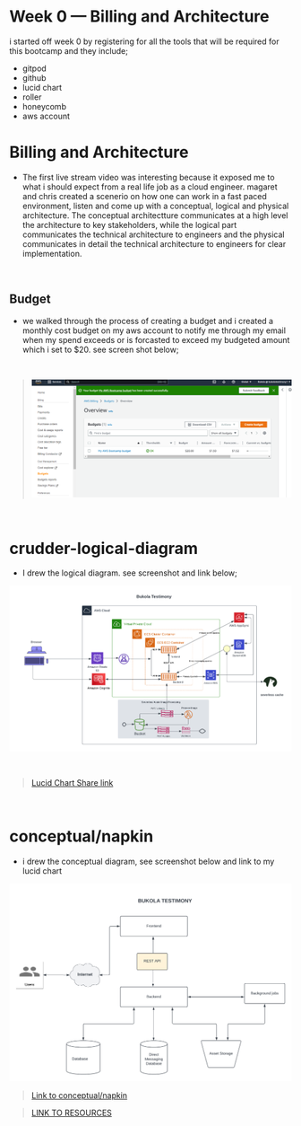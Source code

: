 # Week 0 — Billing and Architecture



i started off week 0 by registering for all the tools that will be required for this bootcamp and they include;
- gitpod
- github
- lucid chart
- roller
- honeycomb
- aws account

# Billing and Architecture

- The first live stream video was interesting because it exposed me to what i should expect from a real life job as a cloud engineer. magaret and chris created a scenerio on how one can work in a fast paced environment, listen and come up with a conceptual, logical and physical architecture. The conceptual architectture communicates at a high level the architecture to key stakeholders, while the logical part communicates the technical architecture to engineers and the physical communicates in detail the technical architecture to engineers for clear implementation.

<br>

## Budget

- we walked through the process of creating a budget and i created a monthly cost budget on my aws account to notify me through my email when my spend exceeds or is forcasted to exceed my budgeted amount which i set to $20. see screen shot below;

<br>

> ![aws-bootcamp-cruddur-2023](/images/week-0/budget.png)


<br >

# crudder-logical-diagram

- I drew the logical diagram. see screenshot and link below;

 ![aws-bootcamp-cruddur-2023](/images/week-0/aws-bootcamp-lucid-chart2.png)

<br>

> [Lucid Chart Share link](https://lucid.app/lucidchart/7410a12d-52f8-4802-9a5a-e237c2b9f2e2/edit?viewport_loc=-388%2C1106%2C2650%2C1114%2C0_0&invitationId=inv_09b9623d-c82c-4a5f-964a-652a1f53cb39)

<br>

# conceptual/napkin
- i drew the conceptual diagram, see screenshot below and link to my lucid chart

![aws-bootcamp-cruddur-2023](/images/week-0/Conceptual-diagram.png)

> [Link to conceptual/napkin](https://lucid.app/lucidchart/c229e42c-756b-4a35-8628-20a68aabecdd/edit?viewport_loc=-308%2C190%2C2220%2C1000%2C0_0&invitationId=inv_a74b1f8d-4c38-4ae0-8699-807b7d8140d6)


> [LINK TO RESOURCES](https://www.youtube.com/playlist?list=PLBfufR7vyJJ7k25byhRXJldB5AiwgNnWv)
